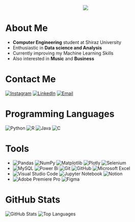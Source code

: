 <p align="center">
  <a href="https://github.com/DenverCoder1/readme-typing-svg"><img src="https://readme-typing-svg.herokuapp.com?lines=Hi,+I'm+Milad;Trying+to+become+Data+Scientist+|+Analyst;&center=true&width=500&height=50"></a>
</p>

# About Me
- **Computer Engineering** student at Shiraz University
- Enthusiastic in **Data science and Analysis**
- Currently improving my Machine Learning Skills
- Also interested in **Music** and **Business**

# Contact Me
[![Instagram](https://img.shields.io/badge/Instagram-%23E4405F.svg?logo=Instagram&logoColor=white)](https://instagram.com/milad_nooraiy) [![LinkedIn](https://img.shields.io/badge/LinkedIn-%230077B5.svg?logo=linkedin&logoColor=white)](https://www.linkedin.com/in/milad-nooraei/) [![Email](https://img.shields.io/badge/Email-%23D14836.svg?logo=gmail&logoColor=white)](mailto:miladnooraiy0@gmail.com)

# Programming Languages
![Python](https://img.shields.io/badge/python-3670A0?style=for-the-badge&logo=python&logoColor=ffdd54) ![R](https://img.shields.io/badge/r-%23276DC3.svg?style=for-the-badge&logo=r&logoColor=white) ![Java](https://img.shields.io/badge/java-%23ED8B00.svg?style=for-the-badge&logo=java&logoColor=white) ![C](https://img.shields.io/badge/c-%2300599C.svg?style=for-the-badge&logo=c&logoColor=white)

# Tools
- ![Pandas](https://img.shields.io/badge/pandas-%23150458.svg?style=for-the-badge&logo=pandas&logoColor=white) ![NumPy](https://img.shields.io/badge/numpy-%23013243.svg?style=for-the-badge&logo=numpy&logoColor=white) ![Matplotlib](https://img.shields.io/badge/Matplotlib-%23ffffff.svg?style=for-the-badge&logo=Matplotlib&logoColor=black) ![Plotly](https://img.shields.io/badge/Plotly-%233F4F75.svg?style=for-the-badge&logo=plotly&logoColor=white) ![Selenium](https://img.shields.io/badge/-selenium-%43B02A?style=for-the-badge&logo=selenium&logoColor=white)
- ![MySQL](https://img.shields.io/badge/mysql-%2300f.svg?style=for-the-badge&logo=mysql&logoColor=white) ![Power Bi](https://img.shields.io/badge/power_bi-F2C811?style=for-the-badge&logo=powerbi&logoColor=black) ![Git](https://img.shields.io/badge/git-%23F05033.svg?style=for-the-badge&logo=git&logoColor=white) ![GitHub](https://img.shields.io/badge/github-%23121011.svg?style=for-the-badge&logo=github&logoColor=white) ![Microsoft Excel](https://img.shields.io/badge/Microsoft_Excel-217346?style=for-the-badge&logo=microsoft-excel&logoColor=white)
- ![Visual Studio Code](https://img.shields.io/badge/Visual%20Studio%20Code-0078d7.svg?style=for-the-badge&logo=visual-studio-code&logoColor=white) ![Jupyter Notebook](https://img.shields.io/badge/jupyter-%23FA0F00.svg?style=for-the-badge&logo=jupyter&logoColor=white) ![Notion](https://img.shields.io/badge/Notion-%23000000.svg?style=for-the-badge&logo=notion&logoColor=white)
- ![Adobe Premiere Pro](https://img.shields.io/badge/Adobe%20Premiere%20Pro-9999FF.svg?style=for-the-badge&logo=Adobe%20Premiere%20Pro&logoColor=white) ![Figma](https://img.shields.io/badge/figma-%23F24E1E.svg?style=for-the-badge&logo=figma&logoColor=white)

# GitHub Stats
![GitHub Stats](https://github-readme-stats.vercel.app/api?username=MiladNooraei&theme=react&hide_border=false&include_all_commits=false&count_private=false)
![Top Languages](https://github-readme-stats.vercel.app/api/top-langs/?username=MiladNooraei&theme=react&hide_border=false&include_all_commits=false&count_private=false&layout=compact)
